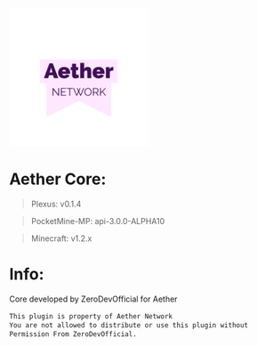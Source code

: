 <img src="https://github.com/ZeroDevOfficial/Aether/blob/0.1.4/icons/icon.png" width="250" height="250" />

# Aether Core:

> Plexus: v0.1.4

> PocketMine-MP: api-3.0.0-ALPHA10

> Minecraft: v1.2.x

# Info: 
Core developed by ZeroDevOfficial for Aether

```
This plugin is property of Aether Network
You are not allowed to distribute or use this plugin without Permission From ZeroDevOfficial.
```
